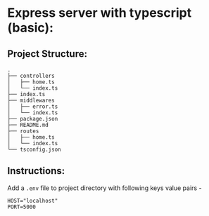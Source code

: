 # Express server with typescript (basic):

## Project Structure:

```
.
├── controllers
│   ├── home.ts
│   └── index.ts
├── index.ts
├── middlewares
│   ├── error.ts
│   └── index.ts
├── package.json
├── README.md
├── routes
│   ├── home.ts
│   └── index.ts
└── tsconfig.json
```

## Instructions:

Add a `.env` file to project directory with following keys value pairs -

```
HOST="localhost"
PORT=5000
```
